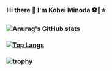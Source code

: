 ### Hi there 👋 I'm Kohei Minoda ⚽️🐠⭐️
### ![Anurag's GitHub stats](https://github-readme-stats.vercel.app/api?username=Kohei-kun-no&count_private=true&theme=gruvbox)
### [![Top Langs](https://github-readme-stats.vercel.app/api/top-langs/?username=Kohei-kun-no&theme=gruvbox)](https://github.com/Kohei-kun-no/github-readme-stats)
### [![trophy](https://github-profile-trophy.vercel.app/?username=Kohei-kun-no&theme=gruvbox)](https://github.com/Kohei-ku-no/github-profile-trophy&theme=gruvbox)

<!--
**Kohei-kun-no/Kohei-kun-no** is a ✨ _special_ ✨ repository because its `README.md` (this file) appears on your GitHub profile.

Here are some ideas to get you started:

- 🔭 I’m currently working on ...
- 🌱 I’m currently learning ...
- 👯 I’m looking to collaborate on ...
- 🤔 I’m looking for help with ...
- 💬 Ask me about ...
- 📫 How to reach me: ...
- 😄 Pronouns: ...
- ⚡ Fun fact: ...
-->



